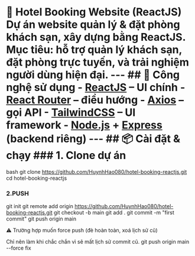 # 🏨 Hotel Booking Website (ReactJS) Dự án website quản lý & đặt phòng khách sạn, xây dựng bằng **ReactJS**. Mục tiêu: hỗ trợ quản lý khách sạn, đặt phòng trực tuyến, và trải nghiệm người dùng hiện đại. --- ## 🚀 Công nghệ sử dụng - [ReactJS](https://reactjs.org/) – UI chính - [React Router](https://reactrouter.com/) – điều hướng - [Axios](https://axios-http.com/) – gọi API - [TailwindCSS](https://tailwindcss.com/) – UI framework - [Node.js](https://nodejs.org/) + [Express](https://expressjs.com/) (backend riêng) --- ## 📦 Cài đặt & chạy ### 1. Clone dự án
bash
git clone https://github.com/HuynhHao080/hotel-booking-reactjs.git
cd hotel-booking-reactjs

### 2.PUSH
git init
git remote add origin https://github.com/HuynhHao080/hotel-booking-reactjs.git
git checkout -b main
git add .
git commit -m "first commit"
git push origin main


⚠️ Trường hợp muốn force push (đè hoàn toàn, xoá lịch sử cũ)

Chỉ nên làm khi chắc chắn vì sẽ mất lịch sử commit cũ.
git push origin main --force fix
